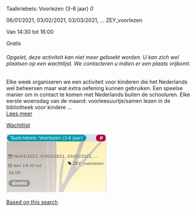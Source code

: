 Taalkriebels: Voorlezen (3-6 jaar) *0*

  
06/01/2021, 03/02/2021, 03/03/2021, ... ZEY\_voorlezen  

Van 14:30 tot 16:00

*Gratis*

  

###### *Opgelet, deze activiteit kan niet meer geboekt worden. U kan zich wel plaatsen op een wachtlijst. We contacteren u indien er een plaats vrijkomt.*

  

Elke week organiseren we een activiteit voor kinderen die het Nederlands wel beheersen maar wat extra oefening kunnen gebruiken. Een speelse manier om in contact te komen met Nederlands buiten de schooluren. Elke eerste woensdag van de maand: voorleesuurtje/samen lezen in de bibliotheek voor kindere  ...  
[Lees meer](https://tickets.vgc.be/activity/subscribe/ZEY_voorlezen)

[Wachtlijst](https://tickets.vgc.be/activity/subscribe/ZEY_voorlezen)

![](58740.png)

[Based on this search](https://tickets.vgc.be/activity/index?&vrijeplaatsen=1&Age%5B%5D=3%2C4&entity=276)